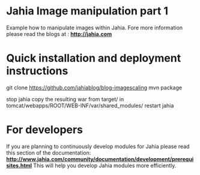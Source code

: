 Jahia Image manipulation part 1
========

Example how to manipulate images within Jahia.
Fore more information please read the blogs at : **http://jahia.com**

Quick installation and deployment instructions
========
git clone https://github.com/jahiablog/blog-imagescaling
mvn package

stop jahia
copy the resulting war from target/ in tomcat/webapps/ROOT/WEB-INF/var/shared_modules/
restart jahia


For developers
========
If you are planning to continuously develop modules for Jahia please read this section
of the documentation: **http://www.jahia.com/community/documentation/development/prerequisites.html**
This will help you develop Jahia modules more efficiently.